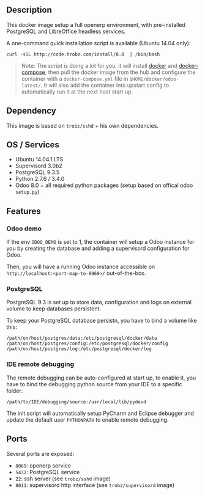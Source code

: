 ## Description

This docker image setup a full openerp environment, with pre-installed PostgreSQL and LibreOffice headless services.

A one-command quick installation script is available (Ubuntu 14.04 only):
```
curl -sSL http://code.trobz.com/install/8.0  | /bin/bash
```

> Note:
The script is doing a lot for you, it will install [docker](http://docs.docker.com/installation/ubuntulinux/) and [docker-compose](https://docs.docker.com/compose/install/), then pull the docker image from the hub and configure the container with a `docker-compose.yml` file in `$HOME/docker/odoo-latest/`. It will also add the container into upstart config to automatically run it at the next host start up.

## Dependency

This image is based on `trobz/sshd` + his own dependencies.

## OS / Services

- Ubuntu 14.04.1 LTS
- Supervisord 3.0b2
- PostgreSQL 9.3.5
- Python 2.7.6 / 3.4.0
- Odoo 8.0 + all required python packages (setup based on offical odoo `setup.py`)

## Features

### Odoo demo

If the env `ODOO_DEMO` is set to 1, the container will setup a Odoo instance for you by creating the database and adding a supervisord configuration for Odoo.

Then, you will have a running Odoo instance accessible on `http://localhost:<port-map-to-8069>/` out-of-the-box.


### PostgreSQL

PostgreSQL 9.3 is set up to store data, configuration and logs on external volume to keep databases persistent.

To keep your PostgreSQL database persistn, you have to bind a volume like this:
```
/path/on/host/postgres/data:/etc/postgresql/docker/data
/path/on/host/postgres/config:/etc/postgresql/docker/config
/path/on/host/postgres/log:/etc/postgresql/docker/log
```

### IDE remote debugging

The remote debugging can be auto-configured at start up, to enable it,
you have to bind the debugging python source from your IDE to a specific folder:

```
/path/to/IDE/debugging/source:/usr/local/lib/pydevd
```

The init script will automatically setup PyCharm and Eclipse debugger and update the default user `PYTHONPATH` to enable remote debugging.

## Ports

Several ports are exposed:
- `8069`: openerp service
- `5432`: PostgreSQL service
- `22`: ssh server (see `trobz/sshd` image)
- `8011`: supervisord http interface  (see `trobz/supervisord` image)
